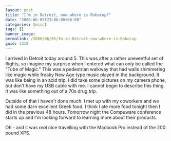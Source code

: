 ```yaml
---
layout: post
title: "I'm in Detroit, now where is Robocop?"
date: "2006-06-05T23:06:00+06:00"
categories: [misc]
tags: []
banner_image: 
permalink: /2006/06/05/Im-in-Detroit-now-where-is-Robocop
guid: 1318
---
```


I arrived in Detroit today around 5. This was after a rather uneventful set of flights, so imagine my surprise when I entered what can only be called the "Tube of Magic." This was a pedestrian walkway that had walls shimmering like magic while freaky New Age type music played in the background. It was like being in an acid trip. I did take some pictures on my camera phone, but don't have my USB cable with me. I cannot begin to describe this thing. It was like something out of a 70s drug trip. 

Outside of that I haven't done much. I met up with my coworkers and we had some darn excellent Greek food. I think I ate more food tonight then I did in the previous 48 hours. Tomorrow night the Compuware conference starts up and I'm looking forward to learning more about their products. 

Oh - and it was <i>real</i> nice travelling with the Macbook Pro instead of the 200 pound XPS.